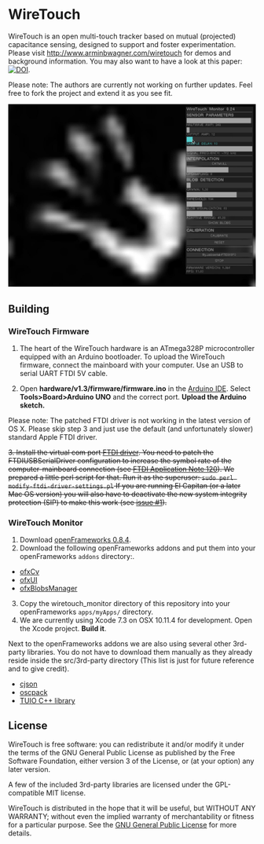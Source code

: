 # WireTouch

WireTouch is an open multi-touch tracker based on mutual (projected) capacitance sensing, designed to support and foster experimentation. Please visit http://www.arminbwagner.com/wiretouch for demos and background information. You may also want to have a look at this paper: [![DOI](https://zenodo.org/badge/DOI/10.5281/zenodo.61461.svg)](https://doi.org/10.5281/zenodo.61461).

Please note: The authors are currently not working on further updates. Feel free to fork the project and extend it as you see fit.

![WireTouch tracking software showing the interpolated measurements of a hand](/docs/demo.jpg?raw=true "tracked human hand")

## Building
### WireTouch Firmware
1. The heart of the WireTouch hardware is an ATmega328P microcontroller equipped with an Arduino bootloader. To upload the WireTouch firmware, connect the mainboard with your computer. Use an USB to serial UART FTDI 5V cable.

2. Open **hardware/v1.3/firmware/firmware.ino** in the [Arduino IDE](http://arduino.cc/en/Main/Software). Select **Tools>Board>Arduino UNO** and the correct port. **Upload the Arduino sketch.**

Please note: The patched FTDI driver is not working in the latest version of OS X. Please skip step 3 and just use the default (and unfortunately slower) standard Apple FTDI driver. 

~~3. Install the virtual com port [FTDI driver](http://www.ftdichip.com/Drivers/VCP.htm). You need to patch the FTDIUSBSerialDriver configuration to increase the symbol rate of the computer-mainboard connection (see [FTDI Application Note 120](http://www.ftdichip.com/Support/Documents/AppNotes/AN_120_Aliasing_VCP_Baud_Rates.pdf)). We prepared a little perl script for that. Run it as the superuser: ```sudo perl modify-ftdi-driver-settings.pl``` If you are running El Capitan (or a later Mac OS version) you will also have to deactivate the new system integrity protection (SIP) to make this work \(see [issue #1](https://github.com/arminbw/wiretouch/issues/1)\).~~

### WireTouch Monitor
1. Download [openFrameworks 0.8.4](https://github.com/openframeworks/openFrameworks).
2. Download the following openFrameworks addons and put them into your openFrameworks ```addons``` directory:.

  * [ofxCv](https://github.com/kylemcdonald/ofxCv)
  * [ofxUI](https://github.com/rezaali/ofxUI)
  * [ofxBlobsManager](https://github.com/peteruithoven/ofxBlobsManager)

3. Copy the wiretouch_monitor directory of this repository into your openFrameworks ```apps/myApps/``` directory.
4. We are currently using Xcode 7.3 on OSX 10.11.4 for development. Open the Xcode project. **Build it**.

Next to the openFrameworks addons we are also using several other 3rd-party libraries. You do not have to download them manually as they already reside inside the src/3rd-party directory (This list is just for future reference and to give credit).
* [cjson](https://github.com/DaveGamble/cJSON)
* [oscpack](http://code.google.com/p/oscpack)
* [TUIO C++ library](https://github.com/mkalten/TUIO11_CPP)

## License
WireTouch is free software: you can redistribute it and/or modify it under the terms of the GNU General Public License as published by the Free Software Foundation, either version 3 of the License, or (at your option) any later version.

A few of the included 3rd-party libraries are licensed under the GPL-compatible MIT license.

WireTouch is distributed in the hope that it will be useful, but WITHOUT ANY WARRANTY; without even the implied warranty of merchantability or fitness for a particular purpose. See the [GNU General Public License](http://www.gnu.org/licenses) for more details.
